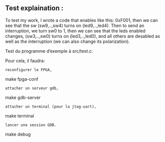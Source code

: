 ## Test explaination :

To test my work, I wrote a code that enables like this: 0xF001, then we can see that the sw (sw9,..,sw4) turns on (led9,..,led4). Then to send an interruption, we turn sw0 to 1, then we can see that the leds enabled changes, (sw3,..,sw0) turns on (led3,..,led0), and all others are desabled as well as the interruption (we can also change its polarization).



Test du programme d’exemple à src/test.c:

Pour cela, il faudra:

    reconfigurer le FPGA,

make fpga-conf

    attacher un serveur gdb,

make gdb-server

    attacher un terminal (pour la jtag-uart),

make terminal

    lancer une session GDB.

make debug
